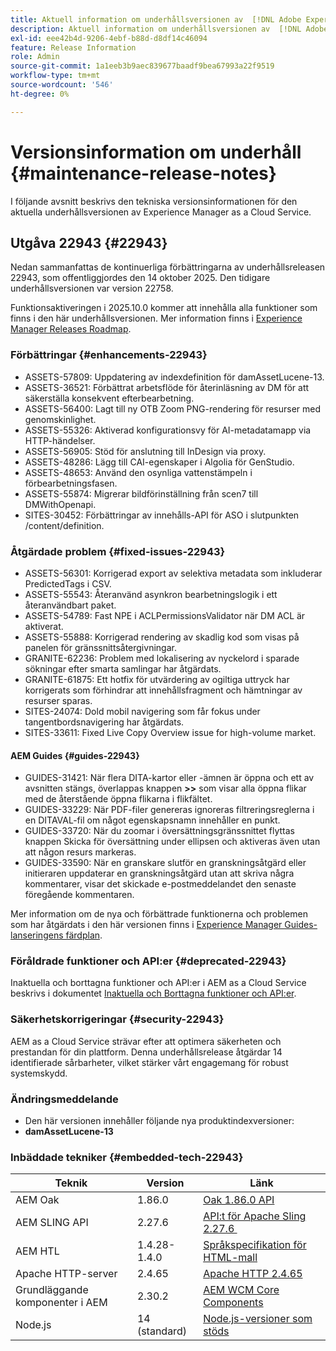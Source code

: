 ```yaml
---
title: Aktuell information om underhållsversionen av  [!DNL Adobe Experience Manager] as a Cloud Service.
description: Aktuell information om underhållsversionen av  [!DNL Adobe Experience Manager] as a Cloud Service.
exl-id: eee42b4d-9206-4ebf-b88d-d8df14c46094
feature: Release Information
role: Admin
source-git-commit: 1a1eeb3b9aec839677baadf9bea67993a22f9519
workflow-type: tm+mt
source-wordcount: '546'
ht-degree: 0%

---
```



# Versionsinformation om underhåll {#maintenance-release-notes}

I följande avsnitt beskrivs den tekniska versionsinformationen för den aktuella underhållsversionen av Experience Manager as a Cloud Service.

## Utgåva 22943 {#22943}

Nedan sammanfattas de kontinuerliga förbättringarna av underhållsreleasen 22943, som offentliggjordes den 14 oktober 2025. Den tidigare underhållsversionen var version 22758.

Funktionsaktiveringen i 2025.10.0 kommer att innehålla alla funktioner som finns i den här underhållsversionen. Mer information finns i [Experience Manager Releases Roadmap](https://experienceleague.adobe.com/sv/docs/experience-manager-release-information/aem-release-updates/update-releases-roadmap).

### Förbättringar {#enhancements-22943}

* ASSETS-57809: Uppdatering av indexdefinition för damAssetLucene-13.
* ASSETS-36521: Förbättrat arbetsflöde för återinläsning av DM för att säkerställa konsekvent efterbearbetning.
* ASSETS-56400: Lagt till ny OTB Zoom PNG-rendering för resurser med genomskinlighet.
* ASSETS-55326: Aktiverad konfigurationsvy för AI-metadatamapp via HTTP-händelser.
* ASSETS-56905: Stöd för anslutning till InDesign via proxy.
* ASSETS-48286: Lägg till CAI-egenskaper i Algolia för GenStudio.
* ASSETS-48653: Använd den osynliga vattenstämpeln i förbearbetningsfasen.
* ASSETS-55874: Migrerar bildförinställning från scen7 till DMWithOpenapi.
* SITES-30452: Förbättringar av innehålls-API för ASO i slutpunkten /content/definition.

### Åtgärdade problem {#fixed-issues-22943}

* ASSETS-56301: Korrigerad export av selektiva metadata som inkluderar PredictedTags i CSV.
* ASSETS-55543: Återanvänd asynkron bearbetningslogik i ett återanvändbart paket.
* ASSETS-54789: Fast NPE i ACLPermissionsValidator när DM ACL är aktiverat.
* ASSETS-55888: Korrigerad rendering av skadlig kod som visas på panelen för gränssnittsåtergivningar.
* GRANITE-62236: Problem med lokalisering av nyckelord i sparade sökningar efter smarta samlingar har åtgärdats.
* GRANITE-61875: Ett hotfix för utvärdering av ogiltiga uttryck har korrigerats som förhindrar att innehållsfragment och hämtningar av resurser sparas.
* SITES-24074: Dold mobil navigering som får fokus under tangentbordsnavigering har åtgärdats.
* SITES-33611: Fixed Live Copy Overview issue for high-volume market.

#### AEM Guides {#guides-22943}

* GUIDES-31421: När flera DITA-kartor eller -ämnen är öppna och ett av avsnitten stängs, överlappas knappen **>>** som visar alla öppna flikar med de återstående öppna flikarna i flikfältet.
* GUIDES-33229: När PDF-filer genereras ignoreras filtreringsreglerna i en DITAVAL-fil om något egenskapsnamn innehåller en punkt.
* GUIDES-33720: När du zoomar i översättningsgränssnittet flyttas knappen Skicka för översättning under ellipsen och aktiveras även utan att någon resurs markeras.
* GUIDES-33590: När en granskare slutför en granskningsåtgärd eller initieraren uppdaterar en granskningsåtgärd utan att skriva några kommentarer, visar det skickade e-postmeddelandet den senaste föregående kommentaren.

Mer information om de nya och förbättrade funktionerna och problemen som har åtgärdats i den här versionen finns i [Experience Manager Guides-lanseringens färdplan](https://experienceleague.adobe.com/sv/docs/experience-manager-guides/using/release-info/aem-guides-releases-roadmap).

### Föråldrade funktioner och API:er {#deprecated-22943}

Inaktuella och borttagna funktioner och API:er i AEM as a Cloud Service beskrivs i dokumentet [Inaktuella och Borttagna funktioner och API:er](/help/release-notes/deprecated-removed-features.md).

### Säkerhetskorrigeringar {#security-22943}

AEM as a Cloud Service strävar efter att optimera säkerheten och prestandan för din plattform. Denna underhållsrelease åtgärdar 14 identifierade sårbarheter, vilket stärker vårt engagemang för robust systemskydd.

### Ändringsmeddelande

* Den här versionen innehåller följande nya produktindexversioner:
* **damAssetLucene-13**

### Inbäddade tekniker {#embedded-tech-22943}

| Teknik | Version | Länk |
|---|---|---|
| AEM Oak | 1.86.0 | [Oak 1.86.0 API](https://www.javadoc.io/doc/org.apache.jackrabbit/oak-api/1.86/index.html) |
| AEM SLING API | 2.27.6 | [API:t för Apache Sling 2.27.6 &#x200B;](https://www.javadoc.io/doc/org.apache.sling/org.apache.sling.api/latest/index.html) |
| AEM HTL | 1.4.28-1.4.0 | [Språkspecifikation för HTML-mall](https://github.com/adobe/htl-spec) |
| Apache HTTP-server | 2.4.65 | [Apache HTTP 2.4.65](https://apache.googlesource.com/httpd/+/refs/tags/2.4.65/CHANGES) |
| Grundläggande komponenter i AEM | 2.30.2 | [AEM WCM Core Components](https://github.com/adobe/aem-core-wcm-components) |
| Node.js | 14 (standard) | [Node.js-versioner som stöds](https://experienceleague.adobe.com/sv/docs/experience-manager-cloud-service/content/implementing/developing/developing-with-front-end-pipelines#node-versions) |
